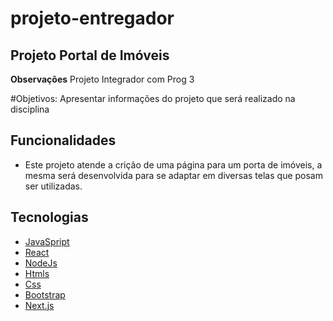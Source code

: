 # projeto-entregador

## Projeto Portal de Imóveis

**Observações** Projeto Integrador com Prog 3

#Objetivos: Apresentar informações do projeto que será realizado na disciplina

## Funcionalidades
- Este projeto atende a crição de uma página para um porta de imóveis, a mesma será desenvolvida para se adaptar em diversas telas que posam ser utilizadas.


## Tecnologias
- [JavaSpript](https://www.javascript.com/)
- [React](https://pt-br.reactjs.org/)
- [NodeJs](https://nodejs.org/en/docs/)
- [Htmls](https://www.w3schools.com/html/)
- [Css](https://devdocs.io/css/)
- [Bootstrap](https://getbootstrap.com/)
- [Next.js](https://nextjs.org/)

